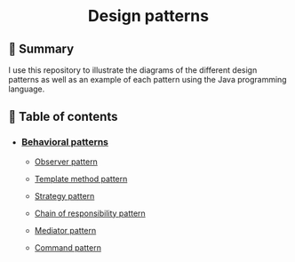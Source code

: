 <div align="center">
  <br>
  <h1>Design patterns</h1>
</div>





## 📙 Summary

I use this repository to illustrate the diagrams of the different design patterns as well as an example of each pattern using the Java programming language.



##  :pushpin: Table of contents

- ### [Behavioral patterns](Behavioral%20patterns)

  	- [Observer pattern](Behavioral%20patterns/Observer%20pattern)

   - [Template method pattern](Behavioral%20patterns/Template%20method%20pattern)
  
   - [Strategy pattern](Behavioral%20patterns/Strategy%20pattern)
  
   - [Chain of responsibility pattern](Behavioral%20patterns/Chain%20of%20responsibility%20pattern)
  
  - [Mediator pattern](Behavioral%20patterns/Mediator%20pattern)
  
  - [Command pattern](Behavioral%20patterns/Command%20pattern)
  
    
  
